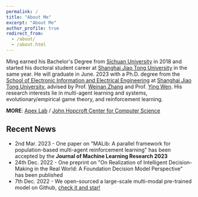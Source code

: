 ```yaml
---
permalink: /
title: "About Me"
excerpt: "About Me"
author_profile: true
redirect_from: 
  - /about/
  - /about.html
---
```


Ming earned his Bachelor's Degree from [Sichuan University](http://en.scu.edu.cn) in 2018 and started his doctoral student career at [Shanghai Jiao Tong University](https://www.sjtu.edu.cn) in the same year. He will graduate in June. 2023 with a Ph.D. degree from the [School of Electronic Information and Electrical Engineering](http://www.seiee.sjtu.edu.cn/) at [Shanghai Jiao Tong University](https://www.sjtu.edu.cn), advised by Prof. [Weinan Zhang](http://wnzhang.net) and Prof. [Ying Wen](https://yingwen.io). His research interests lie in multi-agent learning and systems, evolutionary/empirical game theory, and reinforcement learning.


**MORE**: [Apex Lab](http://apexlab.org) / [John Hopcroft Center for Computer Science](http://jhc.sjtu.edu.cn)


## Recent News

- 2nd Mar. 2023 - One paper on "MALib: A parallel framework for population-based multi-agent reinforcement learning" has been accepted by the **Journal of Machine Learning Research 2023**
- 24th Dec. 2022 - One preprint on "On Realization of Intelligent Decision-Making in the Real World: A Foundation Decision Model Perspective" has been published
- 7th Dec. 2022 - We open-sourced a large-scale multi-modal pre-trained model on Github, [check it and star!](https://github.com/Shanghai-Digital-Brain-Laboratory/BDM-DB1)